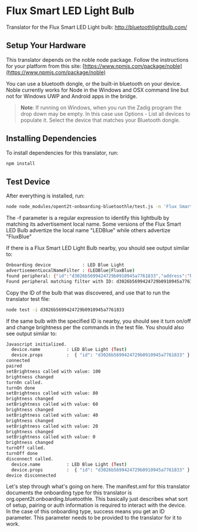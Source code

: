 # Flux Smart LED Light Bulb

Translator for the Flux Smart LED Light bulb: http://bluetoothlightbulb.com/

## Setup Your Hardware

This translator depends on the noble node package. Follow the instructions for your platform from this site:
[https://www.npmjs.com/package/noble](https://www.npmjs.com/package/noble)

You can use a bluetooth dongle, or the built-in bluetooth on your device. Noble currently works for Node in the Windows and OSX command line but not for Windows UWP and Android apps in the bridge.

> <b>Note</b>: If running on Windows, when you run the Zadig program the drop down may be empty. In this case use Options - List all devices to populate it.
> Select the device that matches your Bluetooth dongle.

## Installing Dependencies
To install dependencies for this translator, run:

```bash
npm install
```

## Test Device
After everything is installed, run:

```bash
node node_modules/opent2t-onboarding-bluetoothle/test.js -n 'Flux Smart LED' -f '(LEDBlue|FluxBlue)'
```

The -f parameter is a regular expression to identify this lightbulb by matching its advertisement local name. Some versions of the Flux Smart
LED Bulb advertize the local name "LEDBlue" while others advertize "FluxBlue"

If there is a Flux Smart LED Light Bulb nearby, you should see output similar to:

```bash
Onboarding device            : LED Blue Light
advertisementLocalNameFilter : (LEDBlue|FluxBlue)
found peripheral: {"id":"d3026b5699424729b0910945a7761833","address":"b4:99:4c:5d:8f:c1","addressType":"unknown","connectable":true,"advertisement":{"localName":"LEDBlue-4C5D8FC1","serviceData":[],"serviceUuids":["fff0","ffe5","ffe0"]},"rssi":-45,"state":"disconnected"}
Found peripheral matching filter with ID: d3026b5699424729b0910945a7761833
```

Copy the ID of the bulb that was discovered, and use that to run the translator test file:

```bash
node test -i d3026b5699424729b0910945a7761833
```

If the same bulb with the specified ID is nearby, you should see it turn on/off and change brightness per
the commands in the test file. You should also see output similar to:

```bash
Javascript initialized.
  device.name          : LED Blue Light (Test)
  device.props         :  { "id": "d3026b5699424729b0910945a7761833" }
connected
paired
setBrightness called with value: 100
brightness changed
turnOn called.
turnOn done
setBrightness called with value: 80
brightness changed
setBrightness called with value: 60
brightness changed
setBrightness called with value: 40
brightness changed
setBrightness called with value: 20
brightness changed
setBrightness called with value: 0
brightness changed
turnOff called.
turnOff done
disconnect called.
  device.name          : LED Blue Light (Test)
  device.props         :  { "id": "d3026b5699424729b0910945a7761833" }
device disconnected
```

Let's step through what's going on here. The manifest.xml for this translator documents the onboarding type
for this translator is org.opent2t.onboarding.bluetoothle. This basically just describes what sort of setup, pairing or
auth information is required to interact with the device. In the case of this onboarding type, success means you get
an ID parameter. This parameter needs to be provided to the translator for it to work.
